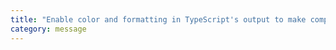 ```yaml
---
title: "Enable color and formatting in TypeScript's output to make compiler errors easier to read."
category: message
---
```


